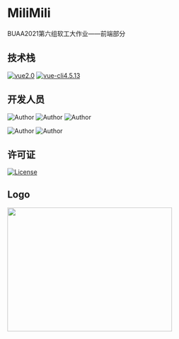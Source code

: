 # MiliMili
BUAA2021第六组软工大作业——前端部分
## 技术栈
[![vue2.0](https://img.shields.io/badge/vue-2.0-brightgreen)](https://cn.vuejs.org/)
[![vue-cli4.5.13](https://img.shields.io/badge/vue--cli-4.5.13-blue)](https://cli.vuejs.org/)


## 开发人员

![Author](https://img.shields.io/badge/Author-侯博(hbhbhbac)-orange.svg "Author")
![Author](https://img.shields.io/badge/Author-闫思桥(CloudIris)-navy.svg "Author")
![Author](https://img.shields.io/badge/Author-李思睿(ZQRuii)-purple.svg "Author")

![Author](https://img.shields.io/badge/Author-周恩申(Zhoues)-yellow.svg "Author")
![Author](https://img.shields.io/badge/Author-李毅骁(FireAngelx)-red.svg "Author")

## 许可证
[![License](https://img.shields.io/badge/License-Apache-green.svg "License")](https://www.apache.org/licenses/LICENSE-2.0)

## Logo
<a href="https://milimili.super2021.com" target = "_blank">
  <img src="https://global-1309504341.cos.ap-beijing.myqcloud.com/MiliMili.svg" style="width:372px; height:280px;display:block;margin-right: 220px">
</a>
